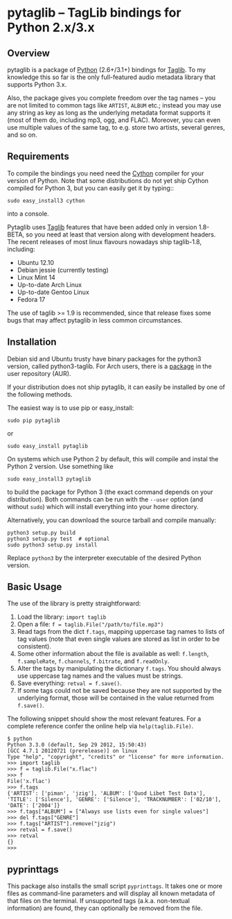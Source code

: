pytaglib – TagLib bindings for Python 2.x/3.x
==============================================

Overview
--------

pytaglib is a package of [Python] (2.6+/3.1+) bindings for [Taglib]. To my
knowledge this so far is the only full-featured audio metadata library that
supports Python 3.x.

Also, the package gives you complete freedom over the tag names – you are
not limited to common tags like `ARTIST`, `ALBUM` etc.; instead you may use
any string as key as long as the underlying metadata format supports it (most
of them do, including mp3, ogg, and FLAC). Moreover, you can even use multiple
values of the same tag, to e.g. store two artists, several genres, and so on.
 
[Python]: http://www.python.org
[Taglib]: http://taglib.github.com


Requirements
------------

To compile the bindings you need need the [Cython] compiler for your version
of Python. Note that some distributions do not yet ship Cython compiled for
Python 3, but you can easily get it by typing:: 

	sudo easy_install3 cython

into a console.

Pytaglib uses [Taglib] features that have been added only in version 1.8-BETA,
so you need at least that version along with development headers. The recent
releases of most linux flavours nowadays ship taglib-1.8, including:

- Ubuntu 12.10
- Debian jessie (currently testing)
- Linux Mint 14
- Up-to-date Arch Linux
- Up-to-date Gentoo Linux
- Fedora 17

The use of taglib >= 1.9 is recommended, since that release fixes some bugs
that may affect pytaglib in less common circumstances.

[Cython]: http://www.cython.org
 
Installation
------------

Debian sid and Ubuntu trusty have binary packages for the python3 version, called python3-taglib.
For Arch users, there is a [package](https://aur.archlinux.org/packages/python-pytaglib/) in the user repository (AUR).

If your distribution does not ship pytaglib, it can easily be installed by one of the following methods.

The easiest way is to use pip or easy_install:

    sudo pip pytaglib

or

    sudo easy_install pytaglib

On systems which use Python 2 by default, this will compile and instal the Python 2 version. Use something like

    sudo easy_install3 pytaglib

to build the package for Python 3 (the exact command depends on your
distribution). Both commands can be run with the `--user` option (and without `sudo`) which will
install everything into your home directory.

Alternatively, you can download the source tarball and compile manually:

	python3 setup.py build
	python3 setup.py test  # optional
	sudo python3 setup.py install

Replace `python3` by the interpreter executable of the desired Python version.


Basic Usage
-----------

The use of the library is pretty straightforward:

1.  Load the library: `import taglib`
2.  Open a file: `f = taglib.File("/path/to/file.mp3")`
3.  Read tags from the dict `f.tags`, mapping uppercase tag names to lists
    of tag values (note that even single values are stored as list in order
    to be consistent).
4.  Some other information about the file is available as well: `f.length`,
    `f.sampleRate`, `f.channels`, `f.bitrate`, and `f.readOnly`.
5.  Alter the tags by manipulating the dictionary `f.tags`. You should always
    use uppercase tag names and the values must be strings.
6.  Save everything: `retval = f.save()`.
7.  If some tags could not be saved because they are not supported by the
    underlying format, those will be contained in the value returned from
    `f.save()`.
 
The following snippet should show the most relevant features. For a complete
reference confer the online help via `help(taglib.File)`.



	$ python
	Python 3.3.0 (default, Sep 29 2012, 15:50:43) 
	[GCC 4.7.1 20120721 (prerelease)] on linux
	Type "help", "copyright", "credits" or "license" for more information.
	>>> import taglib
	>>> f = taglib.File("x.flac")
	>>> f
	File('x.flac')
	>>> f.tags
	{'ARTIST': ['piman', 'jzig'], 'ALBUM': ['Quod Libet Test Data'], 'TITLE': ['Silence'], 'GENRE': ['Silence'], 'TRACKNUMBER': ['02/10'], 'DATE': ['2004']}
	>>> f.tags["ALBUM"] = ["Always use lists even for single values"]
	>>> del f.tags["GENRE"]
	>>> f.tags["ARTIST"].remove("jzig")
	>>> retval = f.save()
	>>> retval
	{}
	>>> 

pyprinttags
-----------

This package also installs the small script `pyprinttags`. It takes one or more files as
command-line parameters and will display all known metadata of that files on the terminal.
If unsupported tags (a.k.a. non-textual information) are found, they can optionally be removed
from the file.
